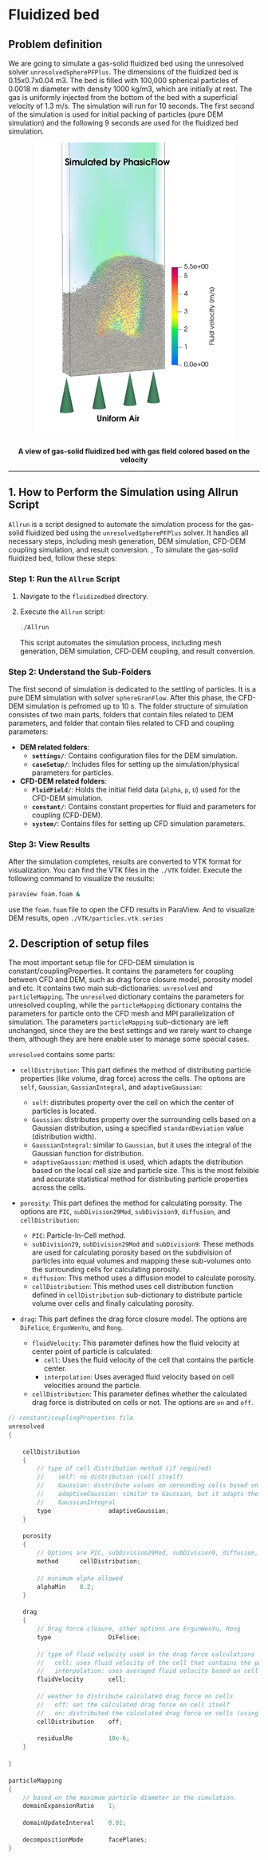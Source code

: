 # Fluidized bed

## Problem definition 

We are going to simulate a gas-solid fluidized bed using the unresolved solver `unresolvedSpherePFPlus`. The dimensions of the fluidized bed is 0.15x0.7x0.04 m3. The bed is filled with 100,000 spherical particles of 0.0018 m diameter with density 1000 kg/m3, which are initially at rest. The gas is uniformly injected from the bottom of the bed with a superficial velocity of 1.3 m/s. The simulation will run for 10 seconds. The first second of the simulation is used for initial packing of particles (pure DEM simulation) and the following 9 seconds are used for the fluidized bed simulation.

<div align="center">
<b>
<img src="./fluididze-bed-cfd-dem.jpeg" alt="Fluidized bed" style="width: 400px;"/>
</b>
<b>

A view of gas-solid fluidized bed with gas field colored based on the velocity
</b></div>

***

## 1. How to Perform the Simulation using Allrun Script

`Allrun` is a script designed to automate the simulation process for the gas-solid fluidized bed using the `unresolvedSpherePFPlus` solver. It handles all necessary steps, including mesh generation, DEM simulation, CFD-DEM coupling simulation, and result conversion. , 
To simulate the gas-solid fluidized bed, follow these steps:

### Step 1: Run the `Allrun` Script

1. Navigate to the `fluidizedbed` directory.
2. Execute the `Allrun` script:
   ```sh
   ./Allrun
   ```

   This script automates the simulation process, including mesh generation, DEM simulation, CFD-DEM coupling, and result conversion.

### Step 2: Understand the Sub-Folders

The first second of simulation is dedicated to the settling of particles. It is a pure DEM simulation with solver `sphereGranFlow`. After this phase, the CFD-DEM simulation is pefromed up to 10 s. The folder structure of simulation consistes of two main parts, folders that contain files related to DEM parameters, and folder that contain files related to CFD and coupling parameters:

- **DEM related folders**:
  - **`settings/`**: Contains configuration files for the DEM simulation.
  - **`caseSetup/`**: Includes files for setting up the simulation/physical parameters for particles.
- **CFD-DEM related folders**:
  - **`FluidField/`**: Holds the initial field data (`alpha`, `p`, `U`) used for the CFD-DEM simulation.
  - **`constant/`**: Contains constant properties for fluid and parameters for coupling (CFD-DEM).
  - **`system/`**: Contains files for setting up CFD simulation parameters.

### Step 3: View Results

After the simulation completes, results are converted to VTK format for visualization. You can find the VTK files in the `./VTK` folder. Execute the following command to visualize the reusults:
```sh
paraview foam.foam &
```
use the `foam.foam` file to open the CFD results in ParaView. And to visualize DEM results, open `./VTK/particles.vtk.series`

## 2. Description of setup files

The most important setup file for CFD-DEM simulation is constant/couplingProperties. It contains the parameters for coupling between CFD and DEM, such as drag force closure model, porosity model and etc. It contains two main sub-dictionaries: `unresolved` and `particleMapping`. The `unresolved` dictionary contains the parameters for unresolved coupling, while the `particleMapping` dictionary contains the parameters for particle onto the CFD mesh and MPI parallelization of simulation. The parameters `particleMapping` sub-dictionary are left unchanged, since they are the best settings and we rarely want to change them, although they are here enable user to manage some special cases.

`unresolved` contains some parts:

- `cellDistribution`: This part defines the method of distributing particle properties (like volume, drag force) across the cells. The options are `self`, `Gaussian`, `GassianIntegral`, and `adaptiveGaussian`:

  - `self`: distributes property over the cell on which the center of particles is located. 
  - `Gaussian`: distributes property over the surrounding cells based on a Gaussian distribution, using a specified `standardDeviation` value (distribution width).
  - `GaussianIntegral`: similar to `Gaussian`, but it uses the integral of the Gaussian function for distribution.
  - `adaptiveGaussian`: method is used, which adapts the distribution based on the local cell size and particle size. This is the most felxible and accurate statistical method for distributing particle properties across the cells.

- `porosity`: This part defines the method for calculating porosity. The options are `PIC`, `subDivision29Mod`, `subDivision9`, `diffusion`, and `cellDistribution`:

  - `PIC`: Particle-In-Cell method.
  - `subDivision29`, `subDivision29Mod` and `subDivision9`: These methods are used for calculating porosity based on the subdivision of particles into equal volumes and mapping these sub-volumes onto the surrounding cells for calculating porosity.
  - `diffusion`: This method uses a diffusion model to calculate porosity.
  - `cellDistribution`: This method uses cell distribution function defined in `cellDistribution` sub-dictionary to distribute particle volume over cells and finally calculating porosity.

- `drag`: This part defines the drag force closure model. The options are `DiFelice`, `ErgunWenYu`, and `Rong`. 
  - `fluidVelocity`: This parameter defines how the fluid velocity at center point of particle is calculated:
    - `cell`: Uses the fluid velocity of the cell that contains the particle center.
    - `interpolation`: Uses averaged fluid velocity based on cell velocities around the particle.
  - `cellDistribution`: This parameter defines whether the calculated drag force is distributed on cells or not. The options are `on` and `off`.


```C++
// constant/couplingProperties file 
unresolved
{

    cellDistribution
    {
        // type of cell distribution method (if required) 
        //    self: no distribution (cell itself)
        //    Gaussian: distribute values on sorounding cells based on a neighbor length
        //    adaptiveGaussian: similar to Gaussian, but it adapts the distribution 
        //    GaussianIntegral 
        type                adaptiveGaussian; 
    }

    porosity
    {
    	// Options are PIC, subDivision29Mod, subDivision9, diffusion, cellDistribution
        method      cellDistribution;

        // minimum alpha allowed 
        alphaMin    0.2;
    }

    drag
    {
        // Drag force closure, other options are ErgunWenYu, Rong
        type                DiFelice; 

        // type of fluid velocity used in the drag force calculations
        //   cell: uses fluid velocity of the cell that contains the particle center 
        //   interpolation: uses averaged fluid velocity based on cell velocities around particle
        fluidVelocity       cell;  

        // weather to distribute calculated drag force on cells
        //   off: set the calculated drag force on cell itself
        //   on: distributed the calculated drag force on cells (using cellDistribution method)
        cellDistribution    off; 

        residualRe          10e-6;
    }

}

particleMapping
{
	// based on the maximum particle diameter in the simulation.
    domainExpansionRatio    1;

    domainUpdateInterval    0.01;

    decompositionMode       facePlanes;
}
```
